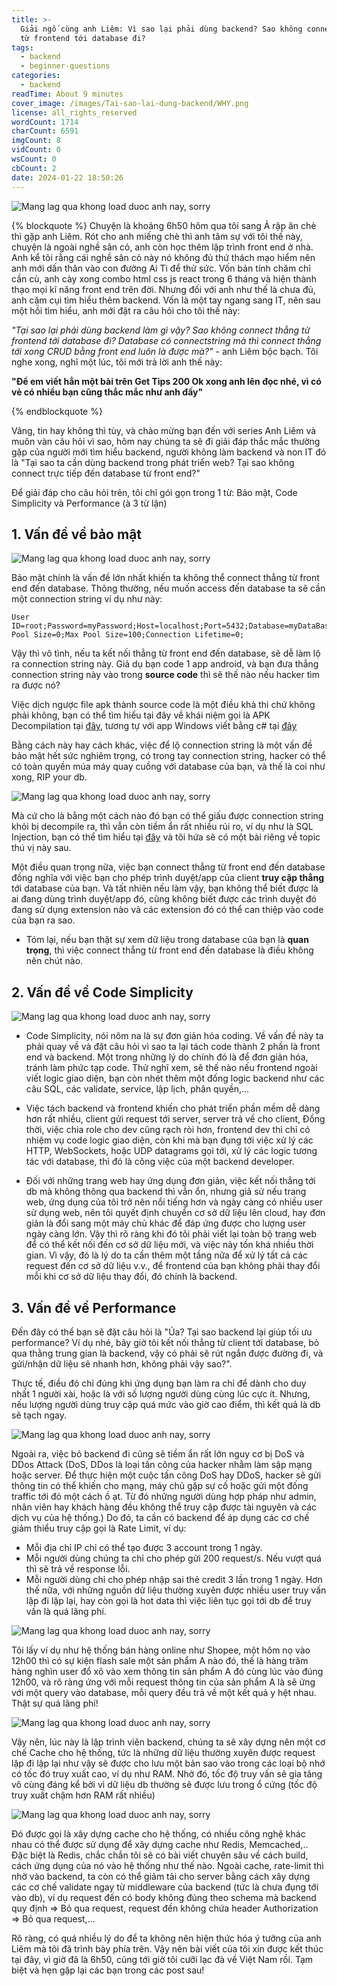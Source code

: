 ```yaml
---
title: >-
  Giải ngố cùng anh Liêm: Vì sao lại phải dùng backend? Sao không connect thẳng
  từ frontend tới database đi?
tags:
  - backend
  - beginner-questions
categories:
  - backend
readTime: About 9 minutes
cover_image: /images/Tai-sao-lai-dung-backend/WHY.png
license: all_rights_reserved
wordCount: 1714
charCount: 6591
imgCount: 8
vidCount: 0
wsCount: 0
cbCount: 2
date: 2024-01-22 18:50:26
---
```

![Mang lag qua khong load duoc anh nay, sorry](/images/Tai-sao-lai-dung-backend/WHY.png)

{% blockquote %}
  Chuyện là khoảng 6h50 hôm qua tôi sang Ả rập ăn chè thì gặp anh Liêm. Rót cho anh miếng chè thì anh tâm sự với tôi thế này, chuyện là ngoài nghề sân cỏ, anh còn học thêm lập trình front end ở nhà. Anh kể tôi rằng cái nghề sân cỏ này nó không đủ thứ thách mạo hiểm nên anh mới dấn thân vào con đường Ai Ti để thử sức. Vốn bản tính chăm chỉ cần cù, anh cày xong combo html css js react trong 6 tháng và hiện thành thạo mọi kĩ năng front end trên đời. Nhưng đối với anh như thế là chưa đủ, anh cặm cụi tìm hiểu thêm backend. Vốn là một tay ngang sang IT, nên sau một hồi tìm hiểu, anh mới đặt ra câu hỏi cho tôi thế này: 
  
  <em>"Tại sao lại phải dùng backend làm gì vậy? Sao không connect thẳng từ frontend tới database đi? Database có connectstring mà thì connect thẳng tới xong CRUD bằng front end luôn là được mà?" </em> - anh Liêm bộc bạch. Tôi nghe xong, nghĩ một lúc, tôi mới trả lời anh thế này:

   <strong>"Để em viết hẳn một bài trên Get Tips 200 Ok xong anh lên đọc nhé, vì có vẻ có nhiều bạn cũng thắc mắc như anh đấy"</strong>

{% endblockquote %}
 

Vâng, tin hay không thì tùy, và chào mừng bạn đến với series Anh Liêm và muôn vàn câu hỏi vì sao, hôm nay chúng ta sẽ đi giải đáp thắc mắc thường gặp của người mới tìm hiểu backend, người không làm backend và non IT đó là "Tại sao ta cần dùng backend trong phát triển web? Tại sao không connect trực tiếp đến database từ front end?"

Để giải đáp cho câu hỏi trên, tôi chỉ gói gọn trong 1 từ: Bảo mật, Code Simplicity và Performance (à 3 từ lận)

## 1. Vấn đề về bảo mật
![Mang lag qua khong load duoc anh nay, sorry](/images/Tai-sao-lai-dung-backend/security.png)

 Bảo mật chính là vấn đề lớn nhất khiến ta không thể connect thẳng từ front end đến database. Thông thường, nếu muốn access đến database ta sẽ cần một connection string ví dụ như này:

 ``````postgresql
 User ID=root;Password=myPassword;Host=localhost;Port=5432;Database=myDataBase;Pooling=true;Min Pool Size=0;Max Pool Size=100;Connection Lifetime=0;
 ``````
 Vậy thì vô tình, nếu ta kết nối thẳng từ front end đến database, sẽ dễ làm lộ ra connection string này. Giả dụ bạn code 1 app android, và bạn đưa thẳng connection string này vào trong <strong>source code</strong> thì sẽ thế nào nếu hacker tìm ra được nó? 

 Việc dịch ngược file apk thành source code là một điều khả thi chứ không phải không, bạn có thể tìm hiểu tại đây về khái niệm gọi là APK Decompilation tại [đây](https://hackernoon.com/apk-decompilation-a-beginners-guide-for-reverse-engineers), tương tự với app Windows viết bằng c# tại [đây](https://www.jetbrains.com/decompiler/) 
 
  Bằng cách này hay cách khác, việc để lộ connection string là một vấn đề bảo mật hết sức nghiêm trọng, có trong tay connection string, hacker có thể có toàn quyền múa máy quay cuồng với database của bạn, và thế là coi như xong, RIP your db.

![Mang lag qua khong load duoc anh nay, sorry](/images/Tai-sao-lai-dung-backend/sql-injection.svg)

  Mà cứ cho là bằng một cách nào đó bạn có thể giấu được connection string khỏi bị decompile ra, thì vẫn còn tiềm ẩn rất nhiều rủi ro, ví dụ như là SQL Injection, bạn có thể tìm hiểu tại [đây](https://portswigger.net/web-security/sql-injection#:~:text=SQL%20injection%20(SQLi)%20is%20a,not%20normally%20able%20to%20retrieve.) và tôi hứa sẽ có một bài riêng về topic thú vị này sau.


  Một điều quan trọng nữa, việc bạn connect thẳng từ front end đến database đồng nghĩa với việc bạn cho phép trình duyệt/app của client <strong>truy cập thẳng</strong> tới database của bạn. Và tất nhiên nếu làm vậy, bạn không thể biết được là ai đang dùng trình duyệt/app đó, cũng không biết được các trình duyệt đó đang sử dụng extension nào và các extension đó có thể can thiệp vào code của bạn ra sao.
 
 * Tóm lại, nếu bạn thật sự xem dữ liệu trong database của bạn là <strong>quan trọng</strong>, thì việc connect thẳng từ front end đến database là điều không nên chút nào.
## 2. Vấn đề về Code Simplicity
![Mang lag qua khong load duoc anh nay, sorry](/images/Tai-sao-lai-dung-backend/compare.png)
 * Code Simplicity, nói nôm na là sự đơn giản hóa coding. Về vấn đề này ta phải quay về và đặt câu hỏi vì sao ta lại tách code thành 2 phần là front end và backend. Một trong những lý do chính đó là để đơn giản hóa, tránh làm phức tạp code. Thử nghĩ xem, sẽ thế nào nếu frontend ngoài viết logic giao diện, bạn còn nhét thêm một đống logic backend như các câu SQL, các validate, service, lập lịch, phân quyền,...

 * Việc tách backend và frontend khiến cho phát triển phần mềm dễ dàng hơn rất nhiều, client gửi request tới server, server trả về cho client, Đồng thời, việc chia role cho dev cũng rạch ròi hơn, frontend dev thì chỉ có nhiệm vụ code logic giao diện, còn khi mà bạn đụng tới việc xử lý các HTTP, WebSockets, hoặc UDP datagrams gọi tới, xử lý các logic tương tác với database, thì đó là công việc của một backend developer.

 * Đối với những trang web hay ứng dụng đơn giản, việc kết nối thẳng tới db mà không thông qua backend thì vẫn ổn, nhưng giả sử nếu trang web, ứng dụng của tôi trở nên nổi tiếng hơn và ngày càng có nhiều user sử dụng web, nên tôi quyết định chuyển cơ sở dữ liệu lên cloud, hay đơn giản là đổi sang một máy chủ khác để đáp ứng được cho lượng user ngày càng lớn. Vậy thì rõ ràng khi đó tôi phải viết lại toàn bộ trang web để có thể kết nối đến cơ sở dữ liệu mới, và việc này tốn khá nhiều thời gian.
 Vì vậy, đó là lý do ta cần thêm một tầng nữa để xử lý tất cả các request đến cơ sở dữ liệu v.v., để frontend của bạn không phải thay đổi mỗi khi cơ sở dữ liệu thay đổi, đó chính là backend.

## 3. Vấn đề về Performance
Đến đây có thể bạn sẽ đặt câu hỏi là "Ủa? Tại sao backend lại giúp tối ưu performance? Ví dụ nhé, bây giờ tôi kết nối thẳng từ client tới database, bỏ qua thằng trung gian là backend, vậy có phải sẽ rút ngắn được đường đi, và gửi/nhận dữ liệu sẽ nhanh hơn, không phải vậy sao?".

Thực tế, điều đó chỉ đúng khi ứng dụng bạn làm ra chỉ để dành cho duy nhất 1 người xài, hoặc là với số lượng người dùng cùng lúc cực ít. Nhưng, nếu lượng người dùng truy cập quá mức vào giờ cao điểm, thì kết quả là db sẽ tạch ngay.

![Mang lag qua khong load duoc anh nay, sorry](/images/Tai-sao-lai-dung-backend/ddos.png)

 Ngoài ra, việc bỏ backend đi cũng sẽ tiềm ẩn rất lớn nguy cơ bị DoS và DDos Attack (DoS, DDos là loại tấn công của hacker nhằm làm sập mạng hoặc server. Để thực hiện một cuộc tấn công DoS hay DDoS, hacker sẽ gửi thông tin có thể khiến cho mạng, máy chủ gặp sự cố hoặc gửi một đống traffic tới đó một cách ồ ạt. Từ đó những người dùng hợp pháp như admin, nhân viên hay khách hàng đều không thể truy cập được tài nguyên và các dịch vụ của hệ thống.) Do đó, ta cần có backend để áp dụng các cơ chế giảm thiểu truy cập gọi là Rate Limit, ví dụ: 
- Mỗi địa chỉ IP chỉ có thể tạo được 3 account trong 1 ngày.
- Mỗi người dùng chúng ta chỉ cho phép gửi 200 request/s. Nếu vượt quá thì sẽ trả về response lỗi.
- Mỗi người dùng chỉ cho phép nhập sai thẻ credit 3 lần trong 1 ngày.
Hơn thế nữa, với những nguồn dữ liệu thường xuyên được nhiều user truy vấn lặp đi lặp lại, hay còn gọi là hot data thì việc liên tục gọi tới db để truy vấn là quá lãng phí.

![Mang lag qua khong load duoc anh nay, sorry](/images/Tai-sao-lai-dung-backend/ronaldo_shopee.jpeg)

Tôi lấy ví dụ như hệ thống bán hàng online như Shopee, một hôm nọ vào 12h00 thì có sự kiện flash sale một sản phẩm A nào đó, thế là hàng trăm hàng nghìn user đổ xô vào xem thông tin sản phẩm A đó cùng lúc vào đúng 12h00, và rõ ràng ứng với mỗi request thông tin của sản phẩm A là sẽ ứng với một query vào database, mỗi query đều trả về một kết quả y hệt nhau. Thật sự quá lãng phí!

![Mang lag qua khong load duoc anh nay, sorry](/images/Tai-sao-lai-dung-backend/cache.png)

Vậy nên, lúc này là lập trình viên backend, chúng ta sẽ xây dựng nên một cơ chế Cache cho hệ thống, tức là những dữ liệu thường xuyên được request lặp đi lặp lại như vậy sẽ được cho lưu một bản sao vào trong các loại bộ nhớ có tốc đó truy xuất cao, ví dụ như RAM. Nhờ đó, tốc độ truy vấn sẽ gia tăng vô cùng đáng kể bởi vì dữ liệu db thường sẽ được lưu trong ổ cứng (tốc độ truy xuất chậm hơn RAM rất nhiều)

![Mang lag qua khong load duoc anh nay, sorry](/images/Tai-sao-lai-dung-backend/redis-cache.png)

Đó được gọi là xây dựng cache cho hệ thống, có nhiều công nghệ khác nhau có thể được sử dụng để xây dựng cache như Redis, Memcached,.. Đặc biệt là Redis, chắc chắn tôi sẽ có bài viết chuyên sâu về cách build, cách ứng dụng của nó vào hệ thống như thế nào.
Ngoài cache, rate-limit thì nhờ vào backend, ta còn có thể giảm tải cho server bằng cách xây dựng các cơ chế validate ngay từ middleware của backend (tức là chưa đụng tới vào db), ví dụ request đến có body không đúng theo schema mà backend quy định => Bỏ qua request, request đến không chứa header Authorization => Bỏ qua request,...

Rõ ràng, có quá nhiều lý do để ta không nên hiện thức hóa ý tưởng của anh Liêm mà tôi đã trình bày phía trên. Vậy nên bài viết của tôi xin được kết thúc tại đây, vì giờ đã là 6h50, cũng tới giờ tôi cưỡi lạc đà về Việt Nam rồi. Tạm biệt và hẹn gặp lại các bạn trong các post sau!
